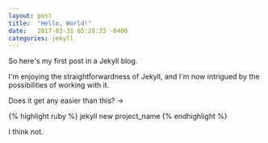 ```yaml
---
layout: post
title:  "Hello, World!"
date:   2017-03-31 05:28:33 -0400
categories: jekyll
---
```

So here's my first post in a Jekyll blog.

I'm enjoying the straightforwardness of Jekyll, and I'm now intrigued by the possibilities of working with it.

Does it get any easier than this? →

{% highlight ruby %}
jekyll new project_name
{% endhighlight %}

I think not.